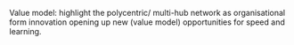 Value model: highlight the polycentric/ multi-hub network as organisational form innovation opening up new (value model) opportunities for speed and learning. 

